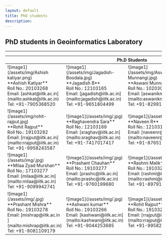 ```yaml
---
layout: default
title: PhD students
description:
---
```

## PhD students in Geoinformatics Laboratory


* * *
<table>
<colgroup>
<col width="25%" />
<col width="25%" />
<col width="25%" />
<col width="25%" />
</colgroup>
<thead>
<tr class="header">
<th colspan="4">Ph.D Students</th>
</tr>
</thead>
<tbody>
<tr>
<td markdown="span">![image1](/assets/img/Ashish katiyar.png)<br>
**Ashish Katiyar**<br>
Roll No.: 20103268<br>
Email: [ashkat@iitk.ac.in](mailto:ashkat@iitk.ac.in)<br>
Tel: +91-7905368520
</td>
<td markdown="span">![image1](/assets/img/Jagadish-Boodala.jpg)<br>
**Jagadish B**<br>
Roll No.: 12103165 <br>
Email: [jagadish@iitk.ac.in](mailto:jagadish@iitk.ac.in)<br>
Tel: +91-9651804499
</td>
<td markdown="span">![image1](/assets/img/Aswani-Munnangi.jpg)<br>
**Aswani Munnangi**<br>
Roll No.: 10203062 <br>
Email: [aswanikm@iitk.ac.in](mailto:aswanikm@iitk.ac.in)<br>
Tel: +91-8299114924
</td>
<td markdown="span">![image1](/assets/img/ropesh-goyal.jpg)<br>
**Ropesh Goyal**<br>
Roll No.: 16103275<br>
Email: [rupeshg@iitk.ac.in](mailto:rupeshg@iitk.ac.in)<br>
Tel: +91-7668652952
</td>
</tr>
<tr>
<td markdown="span">![image1](/assets/img/rohit-rajput.jpg)<br>
**Rohit Rajput**<br>
Roll No.: 19103282 <br>
Email: [rrajput@iitk.ac.in](mailto:rrajput@iitk.ac.in)<br>
Tel: +91-9958243587
</td>
<td markdown="span">![image1](/assets/img/.jpg)<br>
**Raghavendra Sara**<br>
Roll No.: 12103169 <br>
Email: [sraghav@iitk.ac.in](mailto:sraghav@iitk.ac.in)<br>
Tel: +91-7417017417
</td>
<td markdown="span">![image1](/assets/img/.jpg)<br>
**Naveen R**<br>
Roll No.: 12103166 <br>
Email: [naveenr@iitk.ac.in](mailto:naveenr@iitk.ac.in)<br>
Tel: +91-8765181105
</td>
<td markdown="span">![image1](/assets/img/.jpg)<br>
**Sujata Dhar**<br>
Roll No.: 16103275<br>
Email: [sujata@iitk.ac.in](mailto:sujata@iitk.ac.in)<br>
Tel: +91-7224918036
</td>
</tr>
<tr>
<td markdown="span">![image1](/assets/img/.jpg)<br>
**Milaa Zyad Murshan**<br>
Roll No.: 17103277 <br>
Email: [milaa@iitk.ac.in](mailto:milaa@iitk.ac.in)<br>
Tel: +91-9099942741
</td>
<td markdown="span">![image1](/assets/img/.jpg)<br>
**Prashant Chauhan**<br>
Roll No.: 19103277 <br>
Email: [prashc@iitk.ac.in](mailto:prashc@iitk.ac.in)<br>
Tel: +91-9760199680
</td>
<td markdown="span">![image1](/assets/img/.jpg)<br>
**Rashmi Malik**<br>
Roll No.: 19103281 <br>
Email: [rashmi@iitk.ac.in](mailto:rashmi@iitk.ac.in)<br>
Tel: +91-8979197190
</td>
<td markdown="span">![image1](/assets/img/.jpg)<br>
**Sunil Kumar**<br>
Roll No.: 19203270<br>
Email: [sunkmr@iitk.ac.in ](mailto:sunkmr@iitk.ac.in)<br>
Tel: +91-8821848002
</td>
</tr>
<tr>
<td markdown="span">![image1](/assets/img/.jpg)<br>
**Prashant Mishra**<br>
Roll No.: 19103278 <br>
Email: [mishrap@iitk.ac.in ](mailto:mishrap@iitk.ac.in)<br>
Tel: +91-8081109179
</td>
<td markdown="span">![image1](/assets/img/.jpg)<br>
**Ashwani kumar**<br>
Roll No.: 19103266 <br>
Email: [kashwani@iitk.ac.in](mailto:kashwani@iitk.ac.in)<br>
Tel: +91-9044253685
</td>
<td markdown="span">![image1](/assets/img/.jpg)<br>
**Rohit Rajput**<br>
Roll No.: 19103282 <br>
Email: [rrajput@iitk.ac.in ](mailto:rrajput@iitk.ac.in)<br>
Tel: +91-9958243587
</td>
<td markdown="span">![image1](/assets/img/.jpg)<br>
**Ibaad Anwar**<br>
Roll No.: 20203263<br>
Email: [ibaadanwar20@iitk.ac.in](mailto:ibaadanwar20@iitk.ac.in )<br>
Tel: +91-9870502403